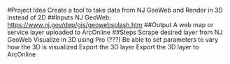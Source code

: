 #Project Idea
Create a tool to take data from NJ GeoWeb and Render in 3D instead of 2D
 ##Inputs
NJ GeoWeb: <https://www.nj.gov/dep/gis/geowebsplash.htm>
 ##Output
A web map or service layer uploaded to ArcOnline
 ##Steps
Scrape desired layer from NJ GeoWeb
Visualize in 3D using Pro (???)
	Be able to set parameters to vary how the 3D is visualized
Export the 3D layer 
Export the 3D layer to ArcOnline